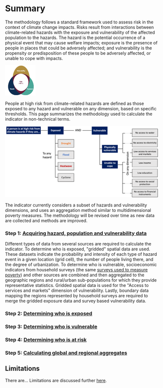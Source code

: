 # Summary

The methodology follows a standard framework used to assess risk in the context of climate change impacts. Risks result from interactions between climate-related hazards with the exposure and vulnerability of the affected population to the hazards. The hazard is the potential occurrence of a physical event that may cause welfare impacts; exposure is the presence of people in places that could be adversely affected; and vulnerability is the propensity or predisposition of these people to be adversely affected, or unable to cope with impacts. 

<img src="images/framework.png" width="100" height="100">

People at high risk from climate-related hazards are defined as those exposed to any hazard and vulnerable on any dimension, based on specific thresholds. This page summarizes the methodology used to calculate the indicator in non-technical terms.

![Summary](images/summary.png "Summary of method")

The indicator currently considers a subset of hazards and vulnerability dimensions, and uses an aggregation method similar to multidimensional poverty measures. The methodology will be revised over time as new data are collected and methods are improved.

### Step 1: [Acquiring hazard, population and vulnerability data](1_data)

Different types of data from several sources are required to calculate the indicator. To determine who is exposed, "gridded" spatial data are used. These datasets indicate the probability and intensity of each type of hazard event in a given location (grid cell), the number of people living there, and the degree of urbanization. To determine who is vulnerable, socioeconomic indicators from household surveys (the same [surveys used to measure poverty](https://datanalytics.worldbank.org/PIP-Methodology/acquiring.html#selection)) and other sources are combined and then aggregated to the geographic regions and rural/urban sub-populations for which they provide representative statistics. Gridded spatial data is used for the "Access to services and markets" dimension of vulnerability. Lastly, boundary data mapping the regions represented by household surveys are required to merge the gridded exposure data and survey based vulnerability data.

### Step 2: [Determining who is exposed](2_exposure)



### Step 3: [Determining who is vulnerable](3_vulnerability)



### Step 4: [Determining who is at risk](4_risk)



### Step 5: [Calculating global and regional aggregates](5_aggregates)



## Limitations
There are... Limitations are discussed further [here](limitations).
